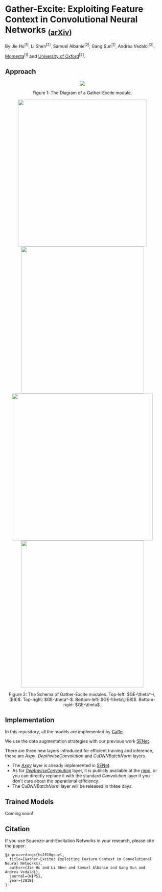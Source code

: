 # Gather-Excite: Exploiting Feature Context in Convolutional Neural Networks <sub>([arXiv](https://arxiv.org/pdf/))</sub>
By Jie Hu<sup>[1]</sup>, Li Shen<sup>[2]</sup>, Samuel Albanie<sup>[2]</sup>, Gang Sun<sup>[1]</sup>, Andrea Vedaldi<sup>[2]</sup>.

[Momenta](https://momenta.ai/)<sup>[1]</sup> and [University of Oxford](http://www.robots.ox.ac.uk/~vgg/)<sup>[2]</sup>.

## Approach
<div align="center">
  <img src="https://github.com/hujie-frank/GENet/blob/master/figures/GE-module.jpg">
</div>
<p align="center">
  Figure 1: The Diagram of a Gather-Excite module.
</p>

<div align="center">
  <img src="https://github.com/hujie-frank/GENet/blob/master/figures/GEPF8.jpg"  width="420" height="480">
  <img src="https://github.com/hujie-frank/GENet/blob/master/figures/GEPF.jpg" width="400" height="480">
  <img src="https://github.com/hujie-frank/GENet/blob/master/figures/GEP8.jpg" width="460" height="480">
  <img src="https://github.com/hujie-frank/GENet/blob/master/figures/GEP.jpg"  width="400" height="480">
</div>
<p align="center">
  Figure 2: The Schema of Gather-Excite modules. Top-left: $GE-\theta^-\,(E8)$. Top-right: $GE-\theta^-$. Bottom-left: $GE-\theta\,(E8)$. Bottom-right: $GE-\theta$.
</p>

## Implementation
In this repository, all the models are implemented by [Caffe](https://github.com/BVLC/caffe).
 
We use the data augmentation strategies with our previous work [SENet](https://github.com/hujie-frank/SENet). 

There are three new layers introduced for efficient training and inference, these are *Axpy*, *DepthwiseConvolution* and *CuDNNBatchNorm* layers.  
+ The [*Axpy*](https://github.com/hujie-frank/SENet/blob/master/src/caffe/layers/) layer is already implemented in [SENet](https://github.com/hujie-frank/SENet).
+ As for [*DepthwiseConvolution*](https://github.com/yonghenglh6/DepthwiseConvolution/tree/master/caffe/src/caffe/layers) layer, it is publicly avaliable at the [repo](https://github.com/yonghenglh6/DepthwiseConvolution/), or you can directly replace it with the standard *Convolution* layer if you don't care about the operational efficiency.
+ The *CuDNNBatchNorm* layer will be released in these days.

## Trained Models
Coming soon!

## Citation

If you use Squeeze-and-Excitation Networks in your research, please cite the paper:
    
    @inproceedings{hu2018genet,
      title={Gather-Excite: Exploiting Feature Context in Convolutional Neural Networks},
      author={Jie Hu and Li Shen and Samuel Albanie and Gang Sun and Andrea Vedaldi},
      journal={NIPS},
      year={2018}
    }
